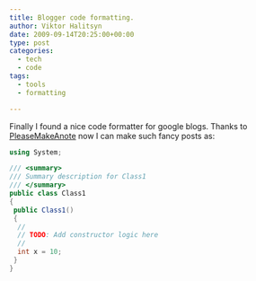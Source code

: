 ```yaml
---
title: Blogger code formatting.
author: Viktor Halitsyn
date: 2009-09-14T20:25:00+00:00
type: post
categories:
  - tech
  - code
tags:
  - tools
  - formatting

---
```

Finally I found a nice code formatter for google blogs. Thanks to [PleaseMakeAnote][1]&nbsp;now I can make such fancy posts as:

```cs
using System;

/// <summary>
/// Summary description for Class1
/// </summary>
public class Class1
{
 public Class1()
 {
  //
  // TODO: Add constructor logic here
  //
  int x = 10;
 }
}
```

 [1]: http://pleasemakeanote.blogspot.com/2008/06/posting-source-code-in-blogger.html